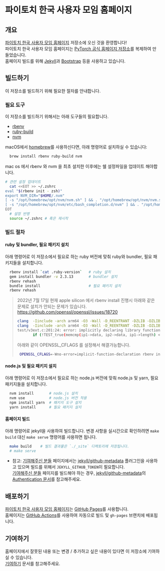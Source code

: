 # 파이토치 한국 사용자 모임 홈페이지

## 개요

[파이토치 한국 사용자 모임 홈페이지](https://pytorch.kr) 저장소에 오신 것을 환영합니다! \
파이토치 한국 사용자 모임 홈페이지는 [PyTorch 공식 홈페이지 저장소](https://github.com/pytorch/pytorch.github.io)를 복제하여 만들었습니다. \
홈페이지 빌드를 위해 [Jekyll](https://jekyllrb.com/)과 [Bootstrap](https://getbootstrap.com/) 등을 사용하고 있습니다.

## 빌드하기

이 저장소를 빌드하기 위해 필요한 절차를 안내합니다.

### 필요 도구

이 저장소를 빌드하기 위해서는 아래 도구들의 필요합니다.

- [rbenv](https://github.com/rbenv/rbenv)
- [ruby-build](https://github.com/rbenv/ruby-build)
- [nvm](https://github.com/creationix/nvm)

macOS에서 [homebrew](https://brew.sh/)를 사용하신다면, 아래 명령어로 설치하실 수 있습니다:

```sh
  brew install rbenv ruby-build nvm
```

mac os 에서 rbenv 와 nvm 을 최초 설치한 이후에는 쉘 설정파일을 업데이트 해야합니다.

```sh
# 관련 설정 업데이트
  cat <<EOT >> ~/.zshrc
eval "$(rbenv init - zsh)"
export NVM_DIR="$HOME/.nvm"
[ -s "/opt/homebrew/opt/nvm/nvm.sh" ] && . "/opt/homebrew/opt/nvm/nvm.sh"  # This loads nvm
[ -s "/opt/homebrew/opt/nvm/etc/bash_completion.d/nvm" ] && . "/opt/homebrew/opt/nvm/etc/bash_completion.d/nvm"  # This loads nvm bash_completion
EOT
  # 설정 반영
  source ~/.zshrc # 혹은 재시작
```

### 빌드 절차

#### ruby 및 bundler, 필요 패키지 설치

아래 명령어로 이 저장소에서 필요로 하는 ruby 버전에 맞춰 ruby와 bundler, 필요 패키지들을 설치합니다.

```sh
  rbenv install `cat .ruby-version`   # ruby 설치
  gem install bundler -v 2.3.13       # bundler 설치
  rbenv rehash
  bundle install                      # 필요 패키지 설치
  rbenv rehash
```

> 2022년 7월 17일 현재 apple silicon 에서 rbenv install 진행시 아래와 같은 문제로 설치가 안되는 문제가 있습니다.
> https://github.com/openssl/openssl/issues/18720
> ```sh
> clang  -Iinclude -arch arm64 -O3 -Wall -D_REENTRANT -DZLIB -DZLIB_SHARED -DNDEBUG -I/Users/jlee/.rbenv/versions/2.7.4/include  -MMD -MF test/versions.d.tmp -MT test/versions.o -c -o test/versions.o test/versions.c
> clang  -Iinclude -arch arm64 -O3 -Wall -D_REENTRANT -DZLIB -DZLIB_SHARED -DNDEBUG -I/Users/jlee/.rbenv/versions/2.7.4/include  -MMD -MF test/wpackettest.d.tmp -MT test/wpackettest.o -c -o test/wpackettest.o test/wpackettest.c
> test/v3ext.c:201:24: error: implicitly declaring library function 'memcmp' with type 'int (const void *, const void *, unsigned long)' [-Werror,-Wimplicit-function-declaration]
>        if (!TEST_true(memcmp(ip1->data, ip2->data, ip1->length) <= 0))
> ```
> 아래와 같이 OPENSSL_CFLAGS 를 설정해서 해결가능합니다.
> ```sh
>  OPENSSL_CFLAGS=-Wno-error=implicit-function-declaration rbenv install `cat .ruby-version`
> ```

#### node.js 및 필요 패키지 설치

아래 명령어로 이 저장소에서 필요로 하는 node.js 버전에 맞춰 node.js 및 yarn, 필요 패키지들을 설치합니다.

```sh
  nvm install       # node.js 설치
  nvm use           # node.js 버전 적용
  npm install yarn  # 패키지 도구 설치
  yarn install      # 필요 패키지 설치
```

#### 홈페이지 빌드

아래 명령어로 jekyll을 사용하여 빌드합니다. 변경 사항을 실시간으로 확인하려면 `make build` 대신 `make serve` 명령어를 사용하면 됩니다.

```sh
  make build    # 빌드 결과물은 `./_site` 디렉토리에 저장됩니다.
  # make serve
```

* 참고: [기여해주신 분들](https://pytorch.kr/about/contributors) 페이지에서는 [jekyll/github-metadata](https://github.com/jekyll/github-metadata/tree/main/lib/jekyll-github-metadata) 플러그인을 사용하고 있으며 빌드를 위해서 `JEKYLL_GITHUB_TOKEN`이 필요합니다. \
  [기여해주신 분들](https://pytorch.kr/about/contributors) 페이지를 빌드해야 하는 경우, [jekyll/github-metadata](https://github.com/jekyll/github-metadata/tree/main/lib/jekyll-github-metadata)의 [Authentication 문서](https://github.com/jekyll/github-metadata/blob/main/docs/authentication.md)를 참고해주세요.

## 배포하기

[파이토치 한국 사용자 모임 홈페이지](https://pytorch.kr)는 [GitHub Pages](https://pages.github.com/)를 사용합니다. \
홈페이지는 [GitHub Actions](https://docs.github.com/en/actions)를 사용하여 자동으로 빌드 및 `gh-pages` 브랜치에 배포됩니다.


## 기여하기

홈페이지에서 잘못된 내용 또는 변경 / 추가하고 싶은 내용이 있다면 이 저장소에 기여하실 수 있습니다. \
[기여하기](CONTRIBUTING.md) 문서를 참고해주세요.
